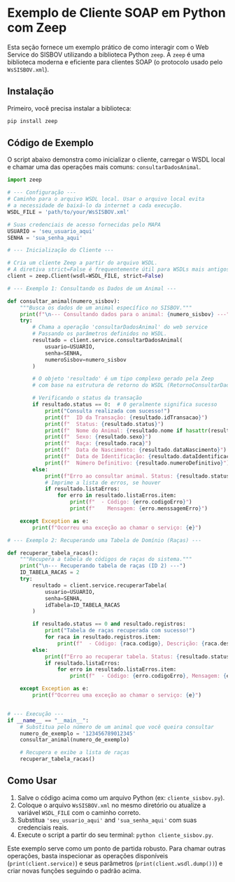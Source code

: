 # Exemplo de Cliente SOAP em Python com Zeep

Esta seção fornece um exemplo prático de como interagir com o Web Service do SISBOV utilizando a biblioteca Python `zeep`. A `zeep` é uma biblioteca moderna e eficiente para clientes SOAP (o protocolo usado pelo `WsSISBOV.xml`).

## Instalação

Primeiro, você precisa instalar a biblioteca:

```bash
pip install zeep
```

## Código de Exemplo

O script abaixo demonstra como inicializar o cliente, carregar o WSDL local e chamar uma das operações mais comuns: `consultarDadosAnimal`.

```python
import zeep

# --- Configuração ---
# Caminho para o arquivo WSDL local. Usar o arquivo local evita
# a necessidade de baixá-lo da internet a cada execução.
WSDL_FILE = 'path/to/your/WsSISBOV.xml'

# Suas credenciais de acesso fornecidas pelo MAPA
USUARIO = 'seu_usuario_aqui'
SENHA = 'sua_senha_aqui'

# --- Inicialização do Cliente ---

# Cria um cliente Zeep a partir do arquivo WSDL.
# A diretiva strict=False é frequentemente útil para WSDLs mais antigos ou complexos.
client = zeep.Client(wsdl=WSDL_FILE, strict=False)

# --- Exemplo 1: Consultando os Dados de um Animal ---

def consultar_animal(numero_sisbov):
    """Busca os dados de um animal específico no SISBOV."""
    print(f"\n--- Consultando dados para o animal: {numero_sisbov} ---")
    try:
        # Chama a operação 'consultarDadosAnimal' do web service
        # Passando os parâmetros definidos no WSDL.
        resultado = client.service.consultarDadosAnimal(
            usuario=USUARIO,
            senha=SENHA,
            numeroSisbov=numero_sisbov
        )

        # O objeto 'resultado' é um tipo complexo gerado pela Zeep
        # com base na estrutura de retorno do WSDL (RetornoConsultarDadosAnimal).

        # Verificando o status da transação
        if resultado.status == 0:  # 0 geralmente significa sucesso
            print("Consulta realizada com sucesso!")
            print(f"  ID da Transação: {resultado.idTransacao}")
            print(f"  Status: {resultado.status}")
            print(f"  Nome do Animal: {resultado.nome if hasattr(resultado, 'nome') else 'N/A'}")
            print(f"  Sexo: {resultado.sexo}")
            print(f"  Raça: {resultado.raca}")
            print(f"  Data de Nascimento: {resultado.dataNascimento}")
            print(f"  Data de Identificação: {resultado.dataIdentificacao}")
            print(f"  Número Definitivo: {resultado.numeroDefinitivo}")
        else:
            print(f"Erro ao consultar animal. Status: {resultado.status}")
            # Imprime a lista de erros, se houver
            if resultado.listaErros:
                for erro in resultado.listaErros.item:
                    print(f"  - Código: {erro.codigoErro}")
                    print(f"    Mensagem: {erro.menssagemErro}")

    except Exception as e:
        print(f"Ocorreu uma exceção ao chamar o serviço: {e}")

# --- Exemplo 2: Recuperando uma Tabela de Domínio (Raças) ---

def recuperar_tabela_racas():
    """Recupera a tabela de códigos de raças do sistema."""
    print("\n--- Recuperando tabela de raças (ID 2) ---")
    ID_TABELA_RACAS = 2
    try:
        resultado = client.service.recuperarTabela(
            usuario=USUARIO,
            senha=SENHA,
            idTabela=ID_TABELA_RACAS
        )

        if resultado.status == 0 and resultado.registros:
            print("Tabela de raças recuperada com sucesso!")
            for raca in resultado.registros.item:
                print(f"  - Código: {raca.codigo}, Descrição: {raca.descricao}")
        else:
            print(f"Erro ao recuperar tabela. Status: {resultado.status}")
            if resultado.listaErros:
                for erro in resultado.listaErros.item:
                    print(f"  - Código: {erro.codigoErro}, Mensagem: {erro.menssagemErro}")

    except Exception as e:
        print(f"Ocorreu uma exceção ao chamar o serviço: {e}")


# --- Execução ---
if __name__ == "__main__":
    # Substitua pelo número de um animal que você queira consultar
    numero_de_exemplo = '123456789012345'
    consultar_animal(numero_de_exemplo)

    # Recupera e exibe a lista de raças
    recuperar_tabela_racas()

```

## Como Usar

1.  Salve o código acima como um arquivo Python (ex: `cliente_sisbov.py`).
2.  Coloque o arquivo `WsSISBOV.xml` no mesmo diretório ou atualize a variável `WSDL_FILE` com o caminho correto.
3.  Substitua `'seu_usuario_aqui'` and `'sua_senha_aqui'` com suas credenciais reais.
4.  Execute o script a partir do seu terminal: `python cliente_sisbov.py`.

Este exemplo serve como um ponto de partida robusto. Para chamar outras operações, basta inspecionar as operações disponíveis (`print(client.service)`) e seus parâmetros (`print(client.wsdl.dump())`) e criar novas funções seguindo o padrão acima.

```